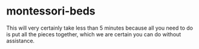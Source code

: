 # montessori-beds
This will very certainly take less than 5 minutes because all you need to do is put all the pieces together, which we are certain you can do without assistance.
